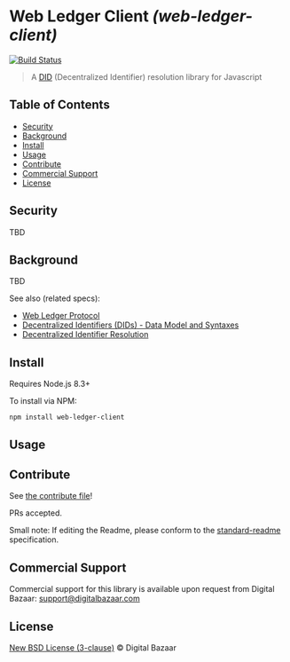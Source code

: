 # Web Ledger Client _(web-ledger-client)_

[![Build Status](https://travis-ci.org/digitalbazaar/web-ledger-client.png?branch=master)](https://travis-ci.org/digitalbazaar/web-ledger-client)

> A [DID](https://w3c-ccg.github.io/did-spec/) (Decentralized Identifier) resolution library for Javascript

## Table of Contents

- [Security](#security)
- [Background](#background)
- [Install](#install)
- [Usage](#usage)
- [Contribute](#contribute)
- [Commercial Support](#commercial-support)
- [License](#license)

## Security

TBD

## Background

TBD

See also (related specs):

* [Web Ledger Protocol](https://w3c.github.io/web-ledger/)
* [Decentralized Identifiers (DIDs) - Data Model and Syntaxes](https://w3c-ccg.github.io/did-spec/)
* [Decentralized Identifier Resolution](https://w3c-ccg.github.io/did-resolution/)

## Install

Requires Node.js 8.3+

To install via NPM:

```
npm install web-ledger-client
```

## Usage

## Contribute

See [the contribute file](https://github.com/digitalbazaar/bedrock/blob/master/CONTRIBUTING.md)!

PRs accepted.

Small note: If editing the Readme, please conform to the
[standard-readme](https://github.com/RichardLitt/standard-readme) specification.

## Commercial Support

Commercial support for this library is available upon request from
Digital Bazaar: support@digitalbazaar.com

## License

[New BSD License (3-clause)](LICENSE) © Digital Bazaar
